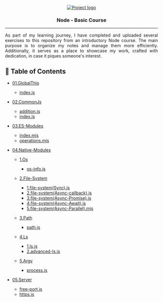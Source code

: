 <p align="center">
  <a href="" rel="noopener">
 <img src="https://colorlib.com/wp/wp-content/uploads/sites/2/nodejs-frameworks.png" alt="Project logo"></a>
</p>

<h3 align="center">Node - Basic Course</h3>

---

<p align="justify">As part of my learning journey, I have completed and uploaded several exercises to this repository from an introductory Node course. The main purpose is to organize my notes and manage them more efficiently. Additionally, it serves as a place to showcase my work, crafted with dedication, in case it piques someone's interest.
    <br> 
</p>

## 📝 Table of Contents

- [01.GlobalThis](https://github.com/marc25219/node_basics/tree/main/01.GlobalThis)
    - [index.js](https://github.com/marc25219/node_basics/blob/main/01.GlobalThis/index.js)

- [02.CommonJs](https://github.com/marc25219/node_basics/tree/main/02.CommonJs)
    - [addition.js](https://github.com/marc25219/node_basics/blob/main/02.CommonJs/addition.js)
    - [index.js](https://github.com/marc25219/node_basics/blob/main/02.CommonJs/index.js)
- [03.ES-Modules](https://github.com/marc25219/node_basics/tree/main/03.ES-Modules)
    - [index.mjs](https://github.com/marc25219/node_basics/blob/main/03.ES-Modules/index.mjs)
    - [operations.mjs](https://github.com/marc25219/node_basics/blob/main/03.ES-Modules/operations.mjs)
- [04.Native-Modules](https://github.com/marc25219/node_basics/tree/main/04.Native-Modules)
    - [1.Os](https://github.com/marc25219/node_basics/tree/main/04.Native-Modules/1.Os)
        - [os-info.js](https://github.com/marc25219/node_basics/blob/main/04.Native-Modules/1.Os/os-info.js)
    - [2.File-System](https://github.com/marc25219/node_basics/tree/main/04.Native-Modules/2.File-System)
        - [1.file-system(Sync).js](https://github.com/marc25219/node_basics/blob/main/04.Native-Modules/2.File-System/1.file-system(Sync).js)
        - [2.file-system(Async-callback).js](https://github.com/marc25219/node_basics/blob/main/04.Native-Modules/2.File-System/2.file-system(Async-callback).js)
        - [3.file-system(Async-Promise).js](https://github.com/marc25219/node_basics/blob/main/04.Native-Modules/2.File-System/3.file-system(Async-Promise).js)
        - [4.file-system(Async-Await).js](https://github.com/marc25219/node_basics/blob/main/04.Native-Modules/2.File-System/4.file-system(Async-Await).js)
        - [5.file-system(Async-Parallel).mjs](https://github.com/marc25219/node_basics/blob/main/04.Native-Modules/2.File-System/5.file-system(Async-Parallel).mjs)
    - [3.Path](https://github.com/marc25219/node_basics/tree/main/04.Native-Modules/3.Path)
        - [path.js](https://github.com/marc25219/node_basics/blob/main/04.Native-Modules/3.Path/path.js)
    
    - [4.Ls](https://github.com/marc25219/node_basics/tree/main/04.Native-Modules/4.Ls)
        - [1.ls.js](https://github.com/marc25219/node_basics/blob/main/04.Native-Modules/4.Ls/1.ls.js)
        - [2.advanced-ls.js](https://github.com/marc25219/node_basics/blob/main/04.Native-Modules/4.Ls/2.advanced-ls.js)
    - [5.Argv](https://github.com/marc25219/node_basics/tree/main/04.Native-Modules/5.Argv)
        - [process.js](https://github.com/marc25219/node_basics/blob/main/04.Native-Modules/5.Argv/process.js)
- [05.Server](https://github.com/marc25219/node_basics/tree/main/05.Server)
    - [free-port.js](https://github.com/marc25219/node_basics/blob/main/05.Server/free-port.js)
    - [https.js](https://github.com/marc25219/node_basics/blob/main/05.Server/https.js)
